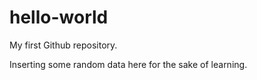 # hello-world
My first Github repository.


Inserting some random data here for the sake of learning.

